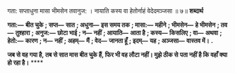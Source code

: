 गता: सप्ताधुना मासा भीमसेन तवानुज: । नायाति कस्य वा हेतोर्नाहं वेदेदमञ्जसा ॥ ७॥ **शब्दार्थ** 

**गता:—** **बीत चुके** **; सप्त—** **सात** **; अधुना—** **इस समय तक** **; मासा:—** **महीने** **; भीमसेन—** **हे भीमसेन** **; तव—** **तुश्हारा** **; अनुज:—** **छोटा भाई** **; न—** **नहीं** **; आयाति—** **आता है** **; कस्य—** **किसलिए** **; वा—** **अथवा** **; हेतो:—** **कारण** **; न—** **नहीं** **; अहम्—** **मैं** **; वेद—** **जानता हूँ** **; इदम्—** **यह** **; अञ्जसा—** **वास्तव में।** **.** 

**जब से वह गया है, तब से सात मास बीत चुके हैं, फिर भी वह लौटा नहीं। मुझे ठीक से** **पता नहीं है कि वहाँ क्या हो रहा है।** **** 